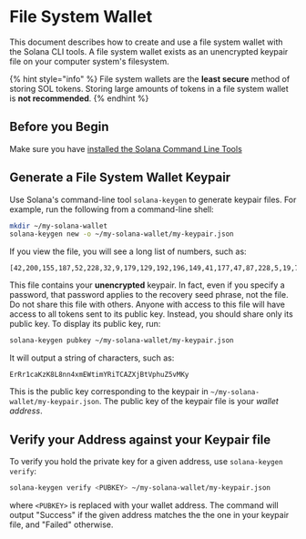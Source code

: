 # File System Wallet

This document describes how to create and use a file system wallet with the
Solana CLI tools.  A file system wallet exists as an unencrypted keypair file
on your computer system's filesystem.

{% hint style="info" %}
File system wallets are the **least secure** method of storing SOL tokens.
Storing large amounts of tokens in a file system wallet is **not recommended**.
{% endhint %}

## Before you Begin
Make sure you have
[installed the Solana Command Line Tools](../cli/install-solana-cli-tools.md)

## Generate a File System Wallet Keypair

Use Solana's command-line tool `solana-keygen` to generate keypair files. For
example, run the following from a command-line shell:

```bash
mkdir ~/my-solana-wallet
solana-keygen new -o ~/my-solana-wallet/my-keypair.json
```

If you view the file, you will see a long list of numbers, such as:

```text
[42,200,155,187,52,228,32,9,179,129,192,196,149,41,177,47,87,228,5,19,70,82,170,6,142,114,68,85,124,34,165,216,110,186,177,254,198,143,235,59,173,59,17,250,142,32,66,162,130,62,53,252,48,33,148,38,149,17,81,154,95,178,163,164]
```

This file contains your **unencrypted** keypair. In fact, even if you specify
a password, that password applies to the recovery seed phrase, not the file. Do
not share this file with others. Anyone with access to this file will have access
to all tokens sent to its public key. Instead, you should share only its public
key. To display its public key, run:

```bash
solana-keygen pubkey ~/my-solana-wallet/my-keypair.json
```

It will output a string of characters, such as:

```text
ErRr1caKzK8L8nn4xmEWtimYRiTCAZXjBtVphuZ5vMKy
```

This is the public key corresponding to the keypair in
`~/my-solana-wallet/my-keypair.json`.  The public key of the keypair file is
your *wallet address*.

## Verify your Address against your Keypair file

To verify you hold the private key for a given address, use
`solana-keygen verify`:

```bash
solana-keygen verify <PUBKEY> ~/my-solana-wallet/my-keypair.json
```

where `<PUBKEY>` is replaced with your wallet address.
The command will output "Success" if the given address matches the
the one in your keypair file, and "Failed" otherwise.
